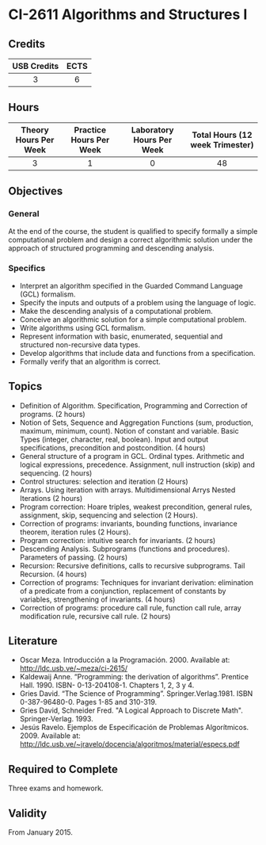 # CI-2611 Algorithms and Structures I

## Credits

| USB Credits | ECTS |
|:-----------:|:----:|
|      3      |   6  |

## Hours

| Theory Hours Per Week | Practice Hours Per Week | Laboratory Hours Per Week | Total Hours (12 week Trimester) |
|:---------------------:|:-----------------------:|:-------------------------:|:-------------------------------:|
|           3           |            1            |             0             |                48               |

## Objectives

### General

At the end of the course, the student is qualified to specify formally a simple computational problem and design a correct algorithmic solution under the approach of structured programming and descending analysis.

### Specifics

* Interpret an algorithm specified in the Guarded Command Language (GCL) formalism.
* Specify the inputs and outputs of a problem using the language of logic.
* Make the descending analysis of a computational problem.
* Conceive an algorithmic solution for a simple computational problem.
* Write algorithms using GCL formalism.
* Represent information with basic, enumerated, sequential and structured non-recursive data types.
* Develop algorithms that include data and functions from a specification.
* Formally verify that an algorithm is correct.

## Topics

* Definition of Algorithm. Specification, Programming and Correction of programs. (2 hours)
* Notion of Sets, Sequence and Aggregation Functions (sum, production, maximum, minimum, count). Notion of constant and variable. Basic Types (integer, character, real, boolean). Input and output specifications, precondition and postcondition. (4 hours)
* General structure of a program in GCL. Ordinal types. Arithmetic and logical expressions, precedence. Assignment, null instruction (skip) and sequencing. (2 hours)
* Control structures: selection and iteration (2 Hours)
* Arrays. Using iteration with arrays. Multidimensional Arrys Nested Iterations (2 hours)
* Program correction: Hoare triples, weakest precondition, general rules, assignment, skip, sequencing and selection (2 Hours).
* Correction of programs: invariants, bounding functions, invariance theorem, iteration rules (2 Hours).
* Program correction: intuitive search for invariants. (2 hours)
* Descending Analysis. Subprograms (functions and procedures). Parameters of passing. (2 hours)
* Recursion: Recursive definitions, calls to recursive subprograms. Tail Recursion. (4 hours)
* Correction of programs: Techniques for invariant derivation: elimination of a predicate from a conjunction, replacement of constants by variables, strengthening of invariants. (4 hours)
* Correction of programs: procedure call rule, function call rule, array modification rule, recursive call rule. (2 hours)

## Literature

* Oscar Meza. Introducción a la Programación. 2000. Available at: <http://ldc.usb.ve/~meza/ci-2615/>
* Kaldewaij Anne. “Programming: the derivation of algorithms”. Prentice Hall. 1990. ISBN- 0-13-204108-1. Chapters 1, 2, 3 y 4.
* Gries David. “The Science of Programming”. Springer.Verlag.1981. ISBN 0-387-96480-0. Pages 1-85 and 310-319.
* Gries David, Schneider Fred. "A Logical Approach to Discrete Math". Springer-Verlag. 1993.
* Jesús Ravelo. Ejemplos de Especificación de Problemas Algorítmicos. 2009. Available at: <http://ldc.usb.ve/~jravelo/docencia/algoritmos/material/especs.pdf>

## Required to Complete

Three exams and homework.

## Validity

From January 2015.
